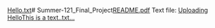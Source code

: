 [Hello.txt](https://github.com/user-attachments/files/20771961/Hello.txt)# Summer-121_Final_Project[README.pdf](https://github.com/user-attachments/files/20771731/README.pdf)
Text file: [Uploading HelloThis is a text..txt…]()
